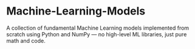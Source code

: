 # Machine-Learning-Models
A collection of fundamental Machine Learning models implemented from scratch using Python and NumPy — no high-level ML libraries, just pure math and code.
